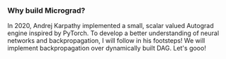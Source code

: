 ### Why build Micrograd? 

In 2020, Andrej Karpathy implemented a small, scalar valued Autograd engine inspired by PyTorch. To develop a better understanding of neural networks and backpropagation, I will follow in his footsteps!
We will implement backpropagation over dynamically built DAG. Let's gooo!
